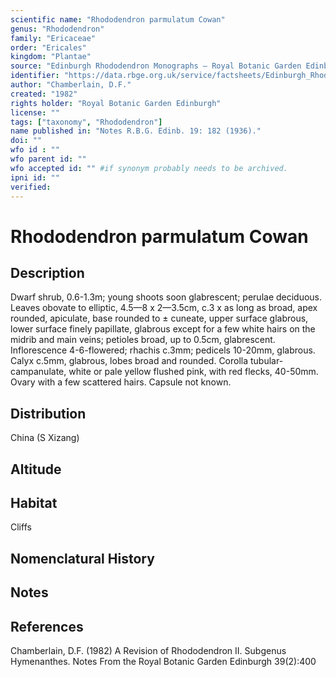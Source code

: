```yaml
---
scientific name: "Rhododendron parmulatum Cowan"
genus: "Rhododendron"
family: "Ericaceae"
order: "Ericales"
kingdom: "Plantae"
source: "Edinburgh Rhododendron Monographs – Royal Botanic Garden Edinburgh"
identifier: "https://data.rbge.org.uk/service/factsheets/Edinburgh_Rhododendron_Monographs.xhtml"
author: "Chamberlain, D.F."
created: "1982"
rights holder: "Royal Botanic Garden Edinburgh"
license: ""
tags: ["taxonomy", "Rhododendron"]
name published in: "Notes R.B.G. Edinb. 19: 182 (1936)."
doi: ""
wfo id : ""
wfo parent id: ""
wfo accepted id: "" #if synonym probably needs to be archived.                      
ipni id: ""
verified:
---
```


                       

# Rhododendron parmulatum Cowan

## Description
Dwarf shrub, 0.6-1.3m; young shoots soon glabrescent; perulae deciduous. Leaves obovate to elliptic, 4.5—8 x 2—3.5cm, c.3 x as long as broad, apex rounded, apiculate, base rounded to ± cuneate, upper surface glabrous, lower surface finely papillate, glabrous except for a few white hairs on the midrib and main veins; petioles broad, up to 0.5cm, glabrescent. Inflorescence 4-6-flowered; rhachis c.3mm; pedicels 10-20mm, glabrous. Calyx c.5mm, glabrous, lobes broad and rounded. Corolla tubular-campanulate, white or pale yellow flushed pink, with red flecks, 40-50mm. Ovary with a few scattered hairs. Capsule not known.

## Distribution
China (S Xizang)

## Altitude


## Habitat
Cliffs

## Nomenclatural History

                       
## Notes


## References

Chamberlain, D.F. (1982) A Revision of Rhododendron II. Subgenus Hymenanthes. Notes From the Royal Botanic Garden Edinburgh 39(2):400
